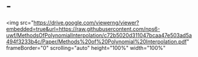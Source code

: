 # -
<img
    src="https://drive.google.com/viewerng/viewer?embedded=true&url=https://raw.githubusercontent.com/nps6-uwf/MethodsOfPolynomialInterpolation/c72b5020d311047bcaa47e503ad5a494f3233b4c/Paper/Methods%20of%20Polynomial%20Interpolation.pdf"
    frameBorder="0"
    scrolling="auto"
    height="100%"
    width="100%"
></img>
